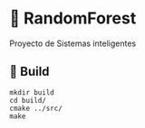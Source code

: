 # 🌳 RandomForest
Proyecto de Sistemas inteligentes

## 🔨 Build
```
mkdir build
cd build/
cmake ../src/
make
```
